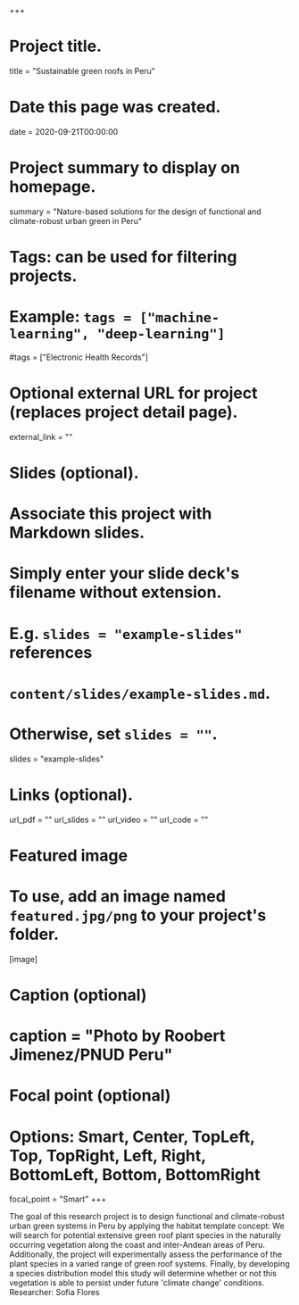 +++
# Project title.
title = "Sustainable green roofs in Peru"

# Date this page was created.
date = 2020-09-21T00:00:00

# Project summary to display on homepage.
summary = "Nature-based solutions for the design of functional and climate-robust urban green in Peru"

# Tags: can be used for filtering projects.
# Example: `tags = ["machine-learning", "deep-learning"]`
#tags = ["Electronic Health Records"]

# Optional external URL for project (replaces project detail page).
external_link = ""

# Slides (optional).
#   Associate this project with Markdown slides.
#   Simply enter your slide deck's filename without extension.
#   E.g. `slides = "example-slides"` references 
#   `content/slides/example-slides.md`.
#   Otherwise, set `slides = ""`.
slides = "example-slides"

# Links (optional).
url_pdf = ""
url_slides = ""
url_video = ""
url_code = ""


# Featured image
# To use, add an image named `featured.jpg/png` to your project's folder. 
[image]
  # Caption (optional)
  # caption = "Photo by Roobert Jimenez/PNUD Peru"
  
  # Focal point (optional)
  # Options: Smart, Center, TopLeft, Top, TopRight, Left, Right, BottomLeft, Bottom, BottomRight
  focal_point = "Smart"
+++

The goal of this research project is to design functional and climate-robust urban green systems in Peru by applying the habitat template concept: We will search for potential extensive green roof plant species in the naturally occurring vegetation along the coast and inter-Andean areas of Peru. Additionally, the project will experimentally assess the performance of the plant species in a varied range of green roof systems. Finally, by developing a species distribution model this study will determine whether or not this vegetation is able to persist under future 'climate change' conditions.
Researcher: Sofia Flores

